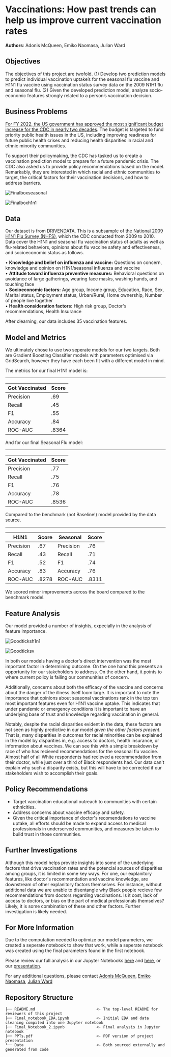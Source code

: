 # Vaccinations:  How past trends can help us improve current vaccination rates

**Authors**: Adonis McQueen, Emiko Naomasa, Julian Ward

## Objectives 

The objectives of this project are twofold. 
(1) Develop two prediction models to predict individual vaccination uptake’s for the seasonal flu vaccine and H1N1 flu vaccine using vaccination status survey data on the 2009 N1H1 flu and seasonal flu.
(2) Given the developed prediction model, analyze socio-economic features strongly related to a person’s vaccination decision. 

## Business Problems

[For FY 2022, the US government has approved the most significant budget increase for the CDC in nearly two decades](https://www.cdc.gov/media/releases/2021/s0528-fiscal-year-2022.html). The budget is targeted to fund priority public health issues in the US, including improving readiness for future public health crises and reducing health disparities in racial and ethnic minority communities. 

To support their policymaking, the CDC has tasked us to create a vaccination prediction model to prepare for a future pandemic crisis. The CDC also asked us to provide policy recommendations based on the model. Remarkably, they are interested in which racial and ethnic communities to target, the critical factors for their vaccination decisions, and how to address barriers. 

![Finalboxseasonal](https://user-images.githubusercontent.com/85522002/145588885-62665e4a-5e53-45bb-97f9-92654f516f1f.png)

![Finalboxh1n1](https://user-images.githubusercontent.com/85522002/145588890-ad1f0b02-f06d-45f2-9289-af710e99893b.png)


## Data

Our dataset is from [DRIVENDATA](https://www.drivendata.org/competitions/66/flu-shot-learning/). This is a subsample of [the National 2009 H1N1 Flu Survey (NHFS)](https://www.cdc.gov/nchs/nis/data_files_h1n1.htm), which the CDC conducted from 2009 to 2010. Data cover the H1N1 and seasonal flu vaccination status of adults as well as flu-related behaviors, opinions about flu vaccine safety and effectiveness, and socioeconomic status as follows. 

•	**Knowledge and belief on influenza and vaccine:** Questions on concern, knowledge and opinion on H1N1/seasonal influenza and vaccine  
•	**Attitude toward influenza preventive measures:** Behavioral questions on avoidance of large gatherings, wearing face masks, washing hands, and touching face   
•	**Socioeconomic factors:** Age group, Income group, Education, Race, Sex, Marital status, Employment status, Urban/Rural, Home ownership, Number of people live together\
•	**Health consideration factors:** High risk group, Doctor's recommendations, Health Insurance 

After clearning, our data includes 35 vaccination features. 


## Model and Metrics

We ultimately chose to use two seperate models for our two targets. Both are Gradient Boosting Classifier models with parameters optimised via GridSearch, however they have each been fit with a different model in mind. 

The metrics for our final H1N1 model is:

******************************
| Got Vaccinated  | Score       |
| -----------     | ----------- |
| Precision       | .69         |
| Recall          | .45         |
| F1              | .55         |
| Accuracy        | .84         |
| ROC-AUC         | .8364       |

And for our final Seasonal Flu model: 

******************************
| Got Vaccinated  | Score       |
| -----------     | ----------- |
| Precision       | .77         |
| Recall          | .75         |
| F1              | .76         |
| Accuracy        | .78         |
| ROC-AUC         | .8536       |

Compared to the benchmark (not Baseline!) model provided by the data source.

******************************
| H1N1        | Score       | Seasonal    | Score       |
| ----------- | ----------- | ----------- | ----------- |
| Precision   | .67         | Precision   | .76         |
| Recall      | .43         | Recall      | .71         |
| F1          | .52         | F1          | .74         |
| Accuracy    | .83         | Accuracy    | .76         |
| ROC-AUC     | .8278       | ROC-AUC     | .8311       |

We scored minor improvements across the board compared to the benchmark model.

## Feature Analysis

Our model provided a number of insights, expecially in the analysis of feature importance. 

![Goodticksh1n1](https://user-images.githubusercontent.com/85522002/145588376-a1bf3b7d-9170-44bd-b491-992c898540f7.png)

![Goodticksv](https://user-images.githubusercontent.com/85522002/145588385-50fc9acc-07b1-43e6-8b35-1357fd3a21ad.png)

In both our models having a doctor's direct intervention was the most important factor in determining outcome.  On the one hand this presents an opportunity for our stakeholders to address. On the other hand, it points to where current policy is failing our communities of concern. 

Additionally, concerns about both the efficacy of the vaccine and concerns about the danger of the illness itself loom large. It is important to note the importance that opinions about seasonal vaccinations  rank in the top ten most important features even for H1N1 vaccine uptake. This indicates that under pandemic or emergency conditions it is important to have an underlying base of trust and knowledge regarding vaccination in general. 

Notably, despite the racial disparities evident in the data, these factors are not seen as highly predictive in our model *given the other factors present*. That is, many disparities in outcomes for racial minorities can be explained in the model by disparities in, e.g. access to doctors, health insurance, or information about vaccines. We can see this with a simple breakdown by race of who has recieved recommendations for the seasonal flu vaccine. Almost half of all White respondents had recieved a recommendation from their doctor, while just over a third of Black respondents had. Our data can't explain why such a disparity exists, but this will have to be corrected if our stakeholders wish to accomplish their goals. 

## Policy Recommendations 

- Target vaccination educational outreach to communities with certain ethnicities. 
- Address concerns about vaccine efficacy and safety. 
- Given the critical importance of doctor's recomendations to vaccine uptake, all efforts should be made to expand access to medical professionals in underserved communities, and measures be taken to build trust in those communities.

## Further Investigations

Although this model helps provide insights into some of the underlying factors that drive vaccination rates and the potencial sources of disparities among groups, it is limited in some key ways. For one, our explanitory features, like doctor's recommendation and vaccine knowledge, are downstream of other explanitory factors themselves. For instance, without additional data we are unable to disentangle why Black people recieve few recommendations from doctors regarding vaccinations. Is it cost, lack of access to doctors, or bias on the part of medical professionals themselves? Likely, it is some combination of these and other factors. Further investigation is likely needed.

## For More Information

Due to the computation needed to optimize our model parameters, we created a seperate notebook to show that work, while a seperate notebook was created using the final parameters found in the first notebook.

Please review our full analysis in our Jupyter Notebooks [here](https://github.com/AMcqueen1980/H1N1Project/blob/main/Final_notebook_EDA.ipynb) and [here](https://github.com/AMcqueen1980/H1N1Project/blob/main/Final_Model_Analysis.ipynb), or our [presentation](https://github.com/AMcqueen1980/H1N1Project/blob/main/PPTs.pdf). 

For any additional questions, please contact [Adonis McQueen](acmcqueen1980@gmail.com), [Emiko Naomasa](emikonaomasa@gmail.com), [Julian Ward](wardjulianm@gmail.com)

## Repository Structure

```
├── README.md                           <- The top-level README for reviewers of this project
├── Final_notebook_EDA.ipynb            <- Initial EDA and data cleaning compiled into one Jupyter notebook
├── Final_Notebook_2.ipynb              <- Final analysis in Jupyter notebook
├── PPTs.pdf                            <- PDF version of project presentation
└── Data                                <- Both sourced externally and generated from code 
```

